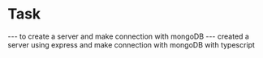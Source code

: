 # Task 
--- to create a server and make connection with mongoDB
--- created a server using express and make connection with mongoDB with typescript